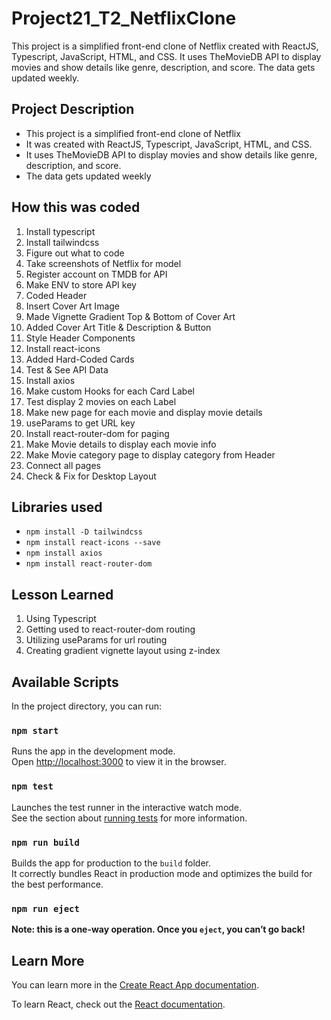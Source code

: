# Project21_T2_NetflixClone

This project is a simplified front-end clone of Netflix created with ReactJS, Typescript, JavaScript, HTML, and CSS. It uses TheMovieDB API to display movies and show details like genre, description, and score. The data gets updated weekly.

## Project Description

- This project is a simplified front-end clone of Netflix
- It was created with ReactJS, Typescript, JavaScript, HTML, and CSS.
- It uses TheMovieDB API to display movies and show details like genre, description, and score.
- The data gets updated weekly

## How this was coded

1. Install typescript
2. Install tailwindcss
3. Figure out what to code
4. Take screenshots of Netflix for model
5. Register account on TMDB for API
6. Make ENV to store API key
7. Coded Header
8. Insert Cover Art Image
9. Made Vignette Gradient Top & Bottom of Cover Art
10. Added Cover Art Title & Description & Button
11. Style Header Components
12. Install react-icons
13. Added Hard-Coded Cards
14. Test & See API Data
15. Install axios
16. Make custom Hooks for each Card Label
17. Test display 2 movies on each Label
18. Make new page for each movie and display movie details
19. useParams to get URL key
20. Install react-router-dom for paging
21. Make Movie details to display each movie info
22. Make Movie category page to display category from Header
23. Connect all pages
24. Check & Fix for Desktop Layout

## Libraries used

- `npm install -D tailwindcss`
- `npm install react-icons --save`
- `npm install axios`
- `npm install react-router-dom`

## Lesson Learned

1. Using Typescript
2. Getting used to react-router-dom routing
3. Utilizing useParams for url routing
4. Creating gradient vignette layout using z-index

## Available Scripts

In the project directory, you can run:

### `npm start`

Runs the app in the development mode.\
Open [http://localhost:3000](http://localhost:3000) to view it in the browser.

### `npm test`

Launches the test runner in the interactive watch mode.\
See the section about [running tests](https://facebook.github.io/create-react-app/docs/running-tests) for more information.

### `npm run build`

Builds the app for production to the `build` folder.\
It correctly bundles React in production mode and optimizes the build for the best performance.

### `npm run eject`

**Note: this is a one-way operation. Once you `eject`, you can’t go back!**

## Learn More

You can learn more in the [Create React App documentation](https://facebook.github.io/create-react-app/docs/getting-started).

To learn React, check out the [React documentation](https://reactjs.org/).
